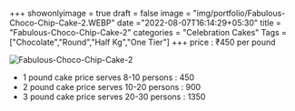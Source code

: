 +++
showonlyimage = true
draft = false
image = "img/portfolio/Fabulous-Choco-Chip-Cake-2.WEBP"
date ="2022-08-07T16:14:29+05:30"
title = "Fabulous-Choco-Chip-Cake-2"
categories = "Celebration Cakes"
Tags = ["Chocolate","Round","Half Kg","One Tier"]
+++
price : ₹450 per pound
<!--more-->
![Fabulous-Choco-Chip-Cake-2](/img/portfolio/Fabulous-Choco-Chip-Cake-2.WEBP)
* 1 pound cake price serves 8-10 persons : 450
* 2 pound cake price serves 10-20 persons : 900
* 3 pound cake price serves 20-30 persons : 1350
